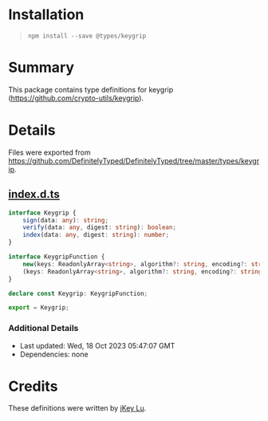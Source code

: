 # Installation
> `npm install --save @types/keygrip`

# Summary
This package contains type definitions for keygrip (https://github.com/crypto-utils/keygrip).

# Details
Files were exported from https://github.com/DefinitelyTyped/DefinitelyTyped/tree/master/types/keygrip.
## [index.d.ts](https://github.com/DefinitelyTyped/DefinitelyTyped/tree/master/types/keygrip/index.d.ts)
````ts
interface Keygrip {
    sign(data: any): string;
    verify(data: any, digest: string): boolean;
    index(data: any, digest: string): number;
}

interface KeygripFunction {
    new(keys: ReadonlyArray<string>, algorithm?: string, encoding?: string): Keygrip;
    (keys: ReadonlyArray<string>, algorithm?: string, encoding?: string): Keygrip;
}

declare const Keygrip: KeygripFunction;

export = Keygrip;

````

### Additional Details
 * Last updated: Wed, 18 Oct 2023 05:47:07 GMT
 * Dependencies: none

# Credits
These definitions were written by [jKey Lu](https://github.com/jkeylu).
